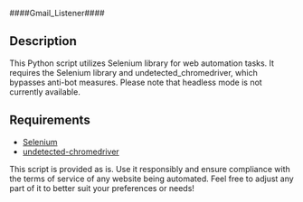 ####Gmail_Listener####

## Description
This Python script utilizes Selenium library for web automation tasks. It requires the Selenium library and undetected_chromedriver, which bypasses anti-bot measures. Please note that headless mode is not currently available.

## Requirements
- [Selenium](https://pypi.org/project/selenium/)
- [undetected-chromedriver](https://pypi.org/project/undetected-chromedriver/)


This script is provided as is. Use it responsibly and ensure compliance with the terms of service of any website being automated.
Feel free to adjust any part of it to better suit your preferences or needs!
